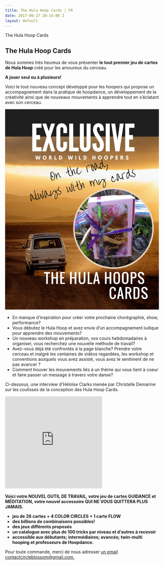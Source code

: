 ```yaml
---
title: The Hula Hoop Cards | FR
date: 2017-06-27 20:14:00 Z
layout: default
---
```


<section id="home" class="module-hero module-parallax module-fade module-full-height bg-dark-50" data-background="{{ site.baseurl }}{% link /assets/images/87.jpg %}">

  <div class="hs-caption container">
    <div class="caption-content">
      <div class="hs-title-size-3 font-alt m-b-20">
      The Hula Hoop Cards
      </div>
    </div>
  </div>

</section >

<div class="wrapper">
<div class="container-fluid">

<div class="row relative">

<div class="col-sm-12 col-md-12">

<section id="cards" markdown="1">



# The Hula Hoop Cards


Nous sommes très heureux de vous présenter **le tout premier jeu de cartes de Hula Hoop** créé pour les amoureux du cerceau.

**A jouer seul ou à plusieurs!**

Voici le tout nouveau concept développé pour les hoopers qui propose un accompagnement dans la pratique de hoopdance, un développement de la créativité ainsi que de nouveaux mouvements à apprendre tout en s’éclatant avec son cerceau.

![yo](/assets/images/33.jpg)

* En manque d’inspiration pour créer votre prochaine chorégraphie, show, performance?
* Vous débutez le Hula Hoop et avez envie d’un accompagnement ludique pour apprendre des mouvements?
* Un nouveau workshop en préparation, vos cours hebdomadaires à organiser, vous recherchez une nouvelle méthode de travail?
* Avez-vous déjà été confrontés à la page blanche? Prendre votre cerceau et malgré les centaines de vidéos regardées, les workshop et conventions auxquels vous avez assisté, vous avez le sentiment de ne pas avancer ?
* Comment trouver les mouvements liés à un thème qui vous tient à coeur et faire passer un message à travers votre danse?


Ci-dessous, une interview d'Héloïse Clarks menée par Christelle Demarine sur les coulisses de la conception des Hula Hoop Cards.
<iframe margin-left="250px" width="63%" height="300" scrolling="no" frameborder="no" src="https://w.soundcloud.com/player/?url=https%3A//api.soundcloud.com/tracks/343850131&amp;color=%23eb8989&amp;auto_play=false&amp;hide_related=false&amp;show_comments=true&amp;show_user=true&amp;show_reposts=false&amp;visual=true"></iframe>
<!-- <iframe margin-left="250px" width="63%" height="300" scrolling="no" frameborder="no" src="https://w.soundcloud.com/player/?url=https%3A//api.soundcloud.com/tracks/342489882&amp;color=ebc4c1&amp;auto_play=false&amp;hide_related=false&amp;show_comments=true&amp;show_user=true&amp;show_reposts=false&amp;visual=true"></iframe> -->

**Voici votre NOUVEL OUTIL DE TRAVAIL, votre jeu de cartes GUIDANCE et MÉDITATION, votre nouvel accessoire QUI NE VOUS QUITTERA PLUS JAMAIS.**
* **jeu de 26 cartes + 4 COLOR CIRCLES + 1 carte FLOW**
* **des billions de combinaisons possibles!**
* **des jeux différents proposés**
* **un catalogue avec plus de 100 tricks par niveau et d’autres à recevoir**
* **accessible aux débutants; intermédiaires; avancés; twin-multi hooping
et professeurs de Hoopdance.**



Pour toute commande, merci de nous adresser [un email contactcircleblossom@gmail.com.](mailto:contactcircleblossom@gmail.com)





</section>

</div>
</div>
</div>
</div>
